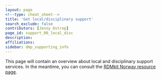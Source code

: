 ```yaml
---
layout: page
<!--type: cheat_sheet-->
title: 'Get local/disciplinary support'
search_exclude: false
contributors: [Jenny Ostrop]
page_id: support_00_local_disc
description:
affiliations:
sidebar: dmp_supporting_info
---
```


This page will contain an overview about local and disciplinary support services.
In the meantime, you can consult the [RDMkit Norway resource page](https://rdmkit.elixir-europe.org/no_resources).
